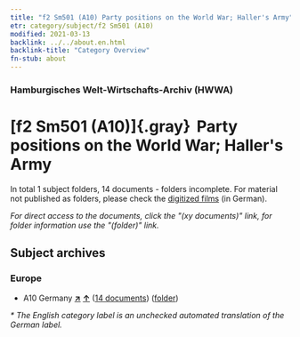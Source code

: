```yaml
---
title: "f2 Sm501 (A10) Party positions on the World War; Haller's Army"
etr: category/subject/f2 Sm501 (A10)
modified: 2021-03-13
backlink: ../../about.en.html
backlink-title: "Category Overview"
fn-stub: about
---
```


### Hamburgisches Welt-Wirtschafts-Archiv (HWWA)
# [f2 Sm501 (A10)]{.gray}&#8201; Party positions on the World War; Haller's Army&#160; 





In total 1 subject folders, 14 documents - folders incomplete.
For material not published as folders, please check the [digitized films](/film/h1_sh) (in German).

_For direct access to the documents, click the "(xy documents)" link, for folder information use the "(folder)" link._

## Subject archives



### Europe

- A10 Germany [**&nearr;**](../../../geo/i/126128/about.en.html "Germany (all folders)") [**&uarr;**](../../../geo/about.en.html#A10 "Country category system") (<a href="https://pm20.zbw.eu/dfgview/sh/126128,144307" title="about: Germany : Party positions on the World War; Haller's Army" target="_blank">14 documents</a>) ([folder](http://purl.org/pressemappe20/folder/sh/126128,144307))


_* The English category label is an unchecked automated translation of the German label._

